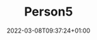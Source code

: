 ---
title: "Person5"
date: 2022-03-08T09:37:24+01:00
draft: true
firstName:
lastName:
link:
language: 
country:
---